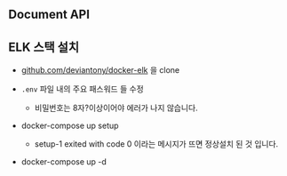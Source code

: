 ## Document API



## ELK 스택 설치

- [github.com/deviantony/docker-elk](https://github.com/deviantony/docker-elk) 을 clone 
- `.env` 파일 내의 주요 패스워드 들 수정
  - 비밀번호는 8자?이상이어야 에러가 나지 않습니다.

- docker-compose up setup
  - setup-1 exited with code 0 이라는 메시지가 뜨면 정상설치 된 것 입니다.

- docker-compose up -d

<br/>















